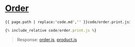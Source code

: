 # [Order](code.zip)

`{{ page.path | replace:'code.md','' }}code/order.print.js`:

```js
{% include_relative code/order.print.js %}
```

> Response: [order.js](response/order.js), [product.js](response/product.js)
